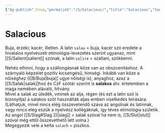 ```yaml
---
{"dg-publish":true,"permalink":"/S/Salacious/","title":"Salacious","tags":["dg_uploaded"],"created":"2023-10-16T02:22","updated":"2023-10-25T02:08"}
---
```



# Salacious

Buja, érzéki; kacér, illetlen. A latin `salax` = buja, kacér szó eredete a hivatalos nyelvészeti etimológia-levezetés szerint ugyanaz, mint [[S/Salient\|salient]] szónak, a latin `salire` = szállani, szökkenni.  

Nehéz elhinni, hogy a szállongásnak köze van az obszcenitáshoz. A szárnyaló képzelet pozitív kicsengésű, hímségi. Inkább van köze a nőiséghez ([[B/Buja\|buja]] ugye nőiségi is), anyaghoz, azaz a [[S/Salak\|salak]]hoz és CzF szótár szerint is **salakos** átv. értelemben a maga nemében alávaló, hitvány.  
Mivel a salak az üledék, vminek az alja, régen (és ezt a latin szó is bizonyítja) a salakos szót használták aljas emberi viselkedés leírására.  
(Láthatjuk, mivel nincs elég összevetendő szava az angolnak és latinnak, vagy nincs elég eszük a nyelvész kollégáknak, így téves etimológia születik. Az angol [[S/Slag#Slag 2)\|slag]] = salak szóval ha nem is, [[S/Slut\|slut]] szóval még ettől összevethető lett volna.)  
Megegyezik vele a kelta `salach` = piszkos.  